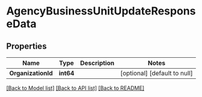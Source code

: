 # AgencyBusinessUnitUpdateResponseData

## Properties
Name | Type | Description | Notes
------------ | ------------- | ------------- | -------------
**OrganizationId** | **int64** |  | [optional] [default to null]

[[Back to Model list]](../README.md#documentation-for-models) [[Back to API list]](../README.md#documentation-for-api-endpoints) [[Back to README]](../README.md)


